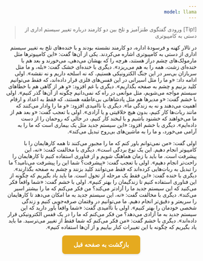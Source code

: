 ```yaml
---
model: llama
---
```


> [!Tip] ورودی
> گفتگوی طنزآمیز و تلخ بین دو کارمند درباره تغییر سیستم اداری از دستی به کامپیوتری

در تالار کهنه و فرسودهٔ اداره، دو کارمند نشسته بودند و با خنده‌های تلخ به تغییر سیستم اداری از دستی به کامپیوتری اشاره می‌کردند. یکی از آن‌ها گفت: «این کامپیوترها مثل مارمولک‌های چشم‌ دراز هستند، هرچه را که بهشان می‌دهی، می‌خورند و بعد هم با خنده‌ای زشت، همه را به هم می‌ریزد». دیگری با خنده‌ای خشک گفت: «بله، و ما مثل سربازان بی‌سر در این جنگ الکترونیکی هستیم، که نه اسلحه داریم و نه نقشه». اولی ادامه داد: «و ما را مثل اسیرانی در این قفس‌های فلزی قرار داده‌اند، که فقط می‌توانیم کلید بزنیم و چشم به صفحه بگذاریم». دیگری با غم افزود: «و هر از گاهی هم با خطاهای سیستم مواجه می‌شویم، مثل موانعی در راه که نمی‌دانیم چگونه از آن‌ها گذر کنیم». اولی با خشم گفت: «و مدیرها هم مثل پادشاهانی بی‌عاطفه هستند، که فقط به اعداد و ارقام اهمیت می‌دهند و نه به زندگی ما». دیگری با ناامیدی افزود: «و ما را وادار می‌کنند که مانند ربات‌ها کار کنیم، بدون هیچ خلاقیتی و یا آزادی». اولی با تعجب گفت: «و بعد هم از ما می‌خواهند که خشنود باشیم و با لبخند کار کنیم، در حالی که روحمان را از دست داده‌ایم». دیگری با خشم افزود: «این سیستم جدید مثل یک بیماری است که ما را به آرامی می‌خورد، و ما را به ماشین‌های بی‌روح تبدیل می‌کند».

اولی گفت: «من نمی‌توانم باور کنم که ما را مجبور می‌کنند تا همه کارهایمان را با کامپیوتر انجام دهیم. این یک نوع بردگی است». دیگری با مخالفت گفت: «نه، این پیشرفت است. ما باید با زمان هماهنگ شویم و از فناوری استفاده کنیم تا کارهایمان را راحت‌تر انجام دهیم». اولی با تعجب گفت: «پیشرفت؟ شما این را پیشرفت می‌نامید؟ ما را تبدیل به ربات‌هایی کرده‌اند که فقط می‌توانند کلید بزنند و چشم به صفحه بگذارند». دیگری با خنده گفت: «این فقط یک مرحله از تحول است. ما باید یاد بگیریم که چگونه از این فناوری استفاده کنیم تا زندگیمان را بهتر کنیم». اولی با خشم گفت: «شما واقعاً فکر می‌کنید که این سیستم جدید ما را آزادتر می‌کند؟ من فکر می‌کنم که ما را بیشتر اسیر می‌کند». دیگری با مخالفت گفت: «نه، این سیستم جدید به ما امکان می‌دهد تا کارهایمان را سریعتر و دقیق‌تر انجام دهیم. ما می‌توانیم در وقتمان صرفه‌جویی کنیم و زندگی شخصی خودمان را بهتر کنیم». اولی با ناامیدی گفت: «شما واقعاً باور دارید که این سیستم جدید به ما آزادی می‌دهد؟ من فکر می‌کنم که ما را در یک قفس الکترونیکی قرار داده‌اند». دیگری با خشم گفت: «من فکر می‌کنم که شما فقط از تغییر می‌ترسید. ما باید یاد بگیریم که چگونه با این تغییرات کنار بیاییم و از آن‌ها استفاده کنیم».

<html dir="rtl" lang="fa"><head> <meta charset="UTF-8"> <style> .back-button { display: inline-block; padding: 15px 30px; background-color: rgb(229, 170, 31); color: white; text-decoration: none; border-radius: 8px; font-family: 'Vazirmatn', Tahoma, Geneva, Verdana, sans-serif; font-weight: bold; font-size: 16px; border: none; cursor: pointer; transition: background-color 0.3s ease; box-shadow: 0 2px 5px rgba(0,0,0,0.1); } .back-button:hover { background-color: rgb(205, 150, 25); box-shadow: 0 3px 8px rgba(0,0,0,0.2); } .button-container { display: flex; justify-content: center; align-items: center;} </style></head><body> <div class="button-container"> <button class="back-button" onclick="window.history.back()" aria-label="بازگشت به صفحه قبل"> بازگشت به صفحه قبل </button> </div></body></html>